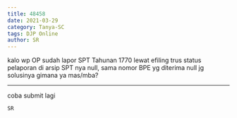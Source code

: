 ```yaml
---
title: 48458
date: 2021-03-29
category: Tanya-SC
tags: DJP Online
author: SR
---
```


kalo wp OP sudah lapor SPT Tahunan 1770 lewat efiling trus status pelaporan di arsip SPT nya null, sama nomor BPE yg diterima null jg solusinya gimana ya mas/mba?

---

coba submit lagi

`SR`
